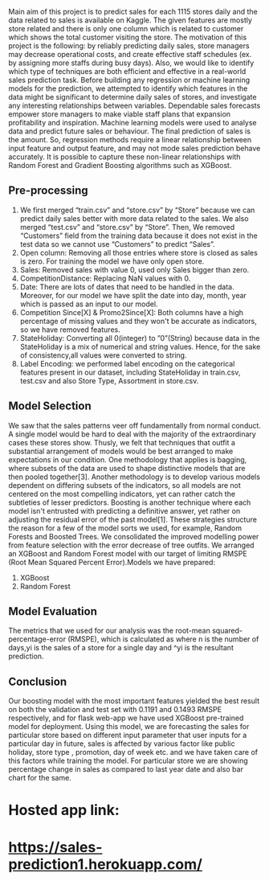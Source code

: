 Main aim of this project is to predict sales for each 1115 stores daily and the data related to sales is available on Kaggle. The given features are mostly store related and there is only one column which is related to customer which shows the total customer visiting the store. The motivation of this project is the following: by reliably predicting daily sales, store managers may decrease operational costs, and create effective staff schedules (ex. by assigning more staffs during busy days). Also, we would like to identify which type of techniques are both efficient and effective in a real-world sales prediction task. Before building any regression or machine learning models for the prediction, we attempted to identify which features in the data might be significant to determine daily sales of stores, and investigate any interesting relationships between variables. Dependable sales forecasts empower store managers to make viable staff plans that expansion profitability and inspiration.
Machine learning models were used to analyse data and predict future sales or behaviour. The final prediction of sales is the amount. So, regression methods require a linear relationship between input feature and output feature, and may not mode sales prediction behave accurately. It is possible to capture these non-linear relationships with Random Forest and Gradient Boosting algorithms such as XGBoost.

## Pre-processing
1) We first merged “train.csv” and “store.csv” by “Store” because we can predict daily sales better with more data related to the sales. We also merged “test.csv” and “store.csv” by “Store”. Then, We removed “Customers” field from the training data because it does not exist in the test data so we cannot use “Customers” to predict “Sales”.
2) Open column: Removing all those entries where store is closed as sales is zero. For training the model we have only open store.
3) Sales: Removed sales with value 0, used only Sales bigger than zero.
4) CompetitionDistance: Replacing NaN values with 0.
5) Date: There are lots of dates that need to be handled in the data. Moreover, for our model we have split the date into day, month, year which is passed as an input to our model.
6) Competition Since[X] & Promo2Since[X]: Both columns have a high percentage of missing values and they won't be accurate as indicators, so we have removed features.
7) StateHoliday: Converting all 0(integer) to ”0”(String) because data in the StateHoliday is a mix of numerical and string values. Hence, for the sake of consistency,all values were converted to string.
8) Label Encoding: we performed label encoding on the categorical features present in our dataset, including StateHoliday in train.csv, test.csv and also Store Type, Assortment in store.csv.

## Model Selection
We saw that the sales patterns veer off fundamentally from normal conduct. A single model would be hard to deal with the majority of the extraordinary cases these stores show. Thusly, we felt that techniques that outfit a substantial arrangement of models would be best arranged to make expectations in our condition. One methodology that applies is bagging, where subsets of the data are used to shape distinctive models that are then pooled together[3]. Another methodology is to develop various models dependent on differing subsets of the indicators, so all models are not centered on the most compelling indicators, yet can rather catch the subtleties of lesser predictors. Boosting is another technique where each model isn't entrusted with predicting a definitive answer, yet rather on adjusting the residual error of the past model[1]. These strategies structure the reason for a few of the model sorts we used, for example, Random Forests and Boosted Trees. We consolidated the improved modelling power from feature selection with the error decrease of tree outfits. We arranged an XGBoost and Random Forest model with our target of limiting RMSPE (Root Mean Squared Percent Error).Models we have prepared:
1. XGBoost
2. Random Forest

## Model Evaluation
The metrics that we used for our analysis was the root-mean squared- percentage-error (RMSPE), which is calculated as
where n is the number of days,yi is the sales of a store for a single day and ^yi is the resultant prediction.

## Conclusion
Our boosting model with the most important features yielded the best result on both the validation and test set with 0.1191 and 0.1493 RMSPE respectively, and for flask web-app we have used XGBoost pre-trained model for deployment. Using this model, we are forecasting the sales for particular store based on different input parameter that user inputs for a particular day in future, sales is affected by various factor like public holiday, store type , promotion, day of week etc. and we have taken care of this factors while training the model. For particular store we are showing percentage change in sales as compared to last year date and also bar chart for the same.

# Hosted app link: 
# https://sales-prediction1.herokuapp.com/

